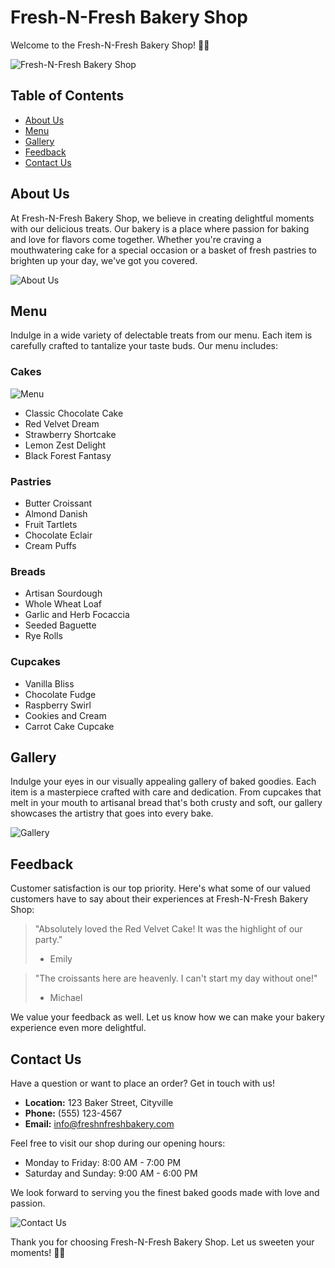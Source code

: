 # Fresh-N-Fresh Bakery Shop

Welcome to the Fresh-N-Fresh Bakery Shop! 🧁🍰

![Fresh-N-Fresh Bakery Shop](<img src="https://github.com/Bhaudik/Fresh-N-Fresh-Bakery-Shop/blob/main/Scrren%20Shorts/home.png">)

## Table of Contents

- [About Us](#about-us)
- [Menu](#Menu)
- [Gallery](#gallery)
- [Feedback](#feedback)
- [Contact Us](#contact-us)

## About Us

At Fresh-N-Fresh Bakery Shop, we believe in creating delightful moments with our delicious treats. Our bakery is a place where passion for baking and love for flavors come together. Whether you're craving a mouthwatering cake for a special occasion or a basket of fresh pastries to brighten up your day, we've got you covered.

![About Us](https://github.com/Bhaudik/Fresh-N-Fresh-Bakery-Shop/raw/main/Screen%20Shorts/About%20us.png)


## Menu

Indulge in a wide variety of delectable treats from our menu. Each item is carefully crafted to tantalize your taste buds. Our menu includes:

### Cakes
![Menu](<img src="https://github.com/Bhaudik/Fresh-N-Fresh-Bakery-Shop/blob/main/Scrren%20Shorts/menu.png">)
- Classic Chocolate Cake
- Red Velvet Dream
- Strawberry Shortcake
- Lemon Zest Delight
- Black Forest Fantasy

### Pastries

- Butter Croissant
- Almond Danish
- Fruit Tartlets
- Chocolate Eclair
- Cream Puffs

### Breads

- Artisan Sourdough
- Whole Wheat Loaf
- Garlic and Herb Focaccia
- Seeded Baguette
- Rye Rolls

### Cupcakes

- Vanilla Bliss
- Chocolate Fudge
- Raspberry Swirl
- Cookies and Cream
- Carrot Cake Cupcake

## Gallery

Indulge your eyes in our visually appealing gallery of baked goodies. Each item is a masterpiece crafted with care and dedication. From cupcakes that melt in your mouth to artisanal bread that's both crusty and soft, our gallery showcases the artistry that goes into every bake.

![Gallery](<ing src="https://github.com/Bhaudik/Fresh-N-Fresh-Bakery-Shop/blob/main/Scrren%20Shorts/Gallary.png">)

## Feedback

Customer satisfaction is our top priority. Here's what some of our valued customers have to say about their experiences at Fresh-N-Fresh Bakery Shop:

> "Absolutely loved the Red Velvet Cake! It was the highlight of our party."
> - Emily

> "The croissants here are heavenly. I can't start my day without one!"
> - Michael

We value your feedback as well. Let us know how we can make your bakery experience even more delightful.

## Contact Us

Have a question or want to place an order? Get in touch with us!

- **Location:** 123 Baker Street, Cityville
- **Phone:** (555) 123-4567
- **Email:** info@freshnfreshbakery.com

Feel free to visit our shop during our opening hours:

- Monday to Friday: 8:00 AM - 7:00 PM
- Saturday and Sunday: 9:00 AM - 6:00 PM

We look forward to serving you the finest baked goods made with love and passion.

![Contact Us](<ing src="https://github.com/Bhaudik/Fresh-N-Fresh-Bakery-Shop/blob/main/Scrren%20Shorts/Contect%20us.png">)

Thank you for choosing Fresh-N-Fresh Bakery Shop. Let us sweeten your moments! 🎂🥐
